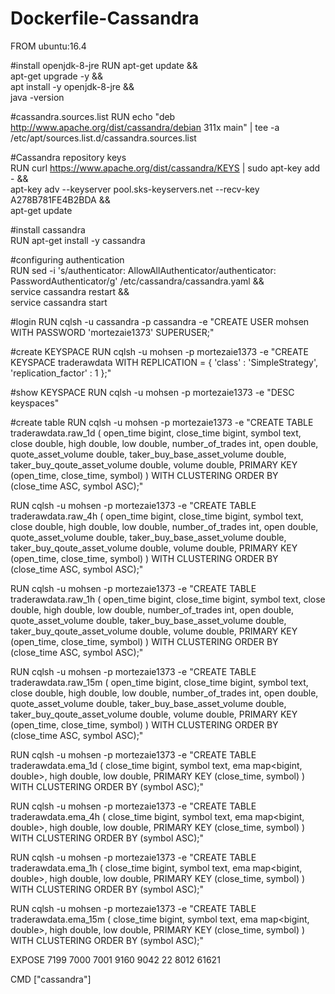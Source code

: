 # Dockerfile-Cassandra

FROM ubuntu:16.4

#install openjdk-8-jre
RUN apt-get update && \
    apt-get upgrade -y && \
    apt install -y openjdk-8-jre && \
    java -version
    
#cassandra.sources.list 
RUN echo "deb http://www.apache.org/dist/cassandra/debian 311x main" | tee -a /etc/apt/sources.list.d/cassandra.sources.list
    
#Cassandra repository keys   
RUN curl https://www.apache.org/dist/cassandra/KEYS | sudo apt-key add -  && \
    apt-key adv --keyserver pool.sks-keyservers.net --recv-key A278B781FE4B2BDA && \
    apt-get update    
    
#install cassandra    
RUN apt-get install -y cassandra    
    
#configuring authentication  
RUN sed -i 's/authenticator: AllowAllAuthenticator/authenticator: PasswordAuthenticator/g' /etc/cassandra/cassandra.yaml && \
    service cassandra restart && \
    service cassandra start

#login
RUN cqlsh -u cassandra -p cassandra -e "CREATE USER mohsen WITH PASSWORD 'mortezaie1373' SUPERUSER;"

#create KEYSPACE
RUN cqlsh -u mohsen -p mortezaie1373 -e "CREATE KEYSPACE traderawdata
  WITH REPLICATION = { 
   'class' : 'SimpleStrategy', 
   'replication_factor' : 1 
  };"

#show KEYSPACE
RUN cqlsh -u mohsen -p mortezaie1373 -e "DESC keyspaces"

#create table
RUN cqlsh -u mohsen -p mortezaie1373 -e "CREATE TABLE traderawdata.raw_1d (
open_time bigint,
close_time bigint,
symbol text,
close double,
high double,
low double,
number_of_trades int,
open double,
quote_asset_volume double,
taker_buy_base_asset_volume double,
taker_buy_qoute_asset_volume double,
volume double,
PRIMARY KEY (open_time, close_time, symbol)
) WITH CLUSTERING ORDER BY (close_time ASC, symbol ASC);"

RUN cqlsh -u mohsen -p mortezaie1373 -e "CREATE TABLE traderawdata.raw_4h (
open_time bigint,
close_time bigint,
symbol text,
close double,
high double,
low double,
number_of_trades int,
open double,
quote_asset_volume double,
taker_buy_base_asset_volume double,
taker_buy_qoute_asset_volume double,
volume double,
PRIMARY KEY (open_time, close_time, symbol)
) WITH CLUSTERING ORDER BY (close_time ASC, symbol ASC);"


RUN cqlsh -u mohsen -p mortezaie1373 -e "CREATE TABLE traderawdata.raw_1h (
open_time bigint,
close_time bigint,
symbol text,
close double,
high double,
low double,
number_of_trades int,
open double,
quote_asset_volume double,
taker_buy_base_asset_volume double,
taker_buy_qoute_asset_volume double,
volume double,
PRIMARY KEY (open_time, close_time, symbol)
) WITH CLUSTERING ORDER BY (close_time ASC, symbol ASC);"


RUN cqlsh -u mohsen -p mortezaie1373 -e "CREATE TABLE traderawdata.raw_15m (
open_time bigint,
close_time bigint,
symbol text,
close double,
high double,
low double,
number_of_trades int,
open double,
quote_asset_volume double,
taker_buy_base_asset_volume double,
taker_buy_qoute_asset_volume double,
volume double,
PRIMARY KEY (open_time, close_time, symbol)
) WITH CLUSTERING ORDER BY (close_time ASC, symbol ASC);"


RUN cqlsh -u mohsen -p mortezaie1373 -e "CREATE TABLE traderawdata.ema_1d (
close_time bigint,
symbol text,
ema map<bigint, double>,
high double,
low double,
PRIMARY KEY (close_time, symbol)
) WITH CLUSTERING ORDER BY (symbol ASC);"


RUN cqlsh -u mohsen -p mortezaie1373 -e "CREATE TABLE traderawdata.ema_4h (
close_time bigint,
symbol text,
ema map<bigint, double>,
high double,
low double,
PRIMARY KEY (close_time, symbol)
) WITH CLUSTERING ORDER BY (symbol ASC);"


RUN cqlsh -u mohsen -p mortezaie1373 -e "CREATE TABLE traderawdata.ema_1h (
close_time bigint,
symbol text,
ema map<bigint, double>,
high double,
low double,
PRIMARY KEY (close_time, symbol)
) WITH CLUSTERING ORDER BY (symbol ASC);"


RUN cqlsh -u mohsen -p mortezaie1373 -e "CREATE TABLE traderawdata.ema_15m (
close_time bigint,
symbol text,
ema map<bigint, double>,
high double,
low double,
PRIMARY KEY (close_time, symbol)
) WITH CLUSTERING ORDER BY (symbol ASC);"


EXPOSE 7199 7000 7001 9160 9042 22 8012 61621

CMD ["cassandra"]
